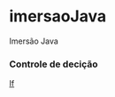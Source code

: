 # imersaoJava
Imersão Java

### Controle de decição
[If](https://github.com/nildoeti/imersaoJava/blob/main/src/br/eti/nildo/ControleDecisao/If.java)
